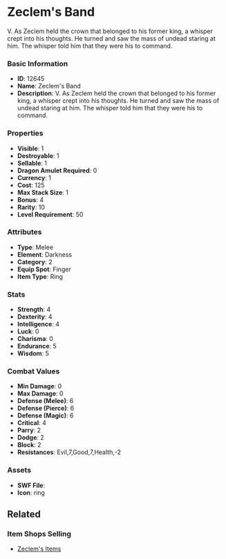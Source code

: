 # Zeclem's Band

V. As Zeclem held the crown that belonged to his former king, a whisper crept into his thoughts. He turned and saw the mass of undead staring at him. The whisper told him that they were his to command.

### Basic Information

- **ID**: 12645
- **Name**: Zeclem&#039;s Band
- **Description**: V. As Zeclem held the crown that belonged to his former king, a whisper crept into his thoughts. He turned and saw the mass of undead staring at him. The whisper told him that they were his to command.

### Properties

- **Visible**: 1
- **Destroyable**: 1
- **Sellable**: 1
- **Dragon Amulet Required**: 0
- **Currency**: 1
- **Cost**: 125
- **Max Stack Size**: 1
- **Bonus**: 4
- **Rarity**: 10
- **Level Requirement**: 50

### Attributes

- **Type**: Melee
- **Element**: Darkness
- **Category**: 2
- **Equip Spot**: Finger
- **Item Type**: Ring

### Stats

- **Strength**: 4
- **Dexterity**: 4
- **Intelligence**: 4
- **Luck**: 0
- **Charisma**: 0
- **Endurance**: 5
- **Wisdom**: 5

### Combat Values

- **Min Damage**: 0
- **Max Damage**: 0
- **Defense (Melee)**: 6
- **Defense (Pierce)**: 6
- **Defense (Magic)**: 6
- **Critical**: 4
- **Parry**: 2
- **Dodge**: 2
- **Block**: 2
- **Resistances**: Evil,7,Good,7,Health,-2

### Assets

- **SWF File**: 
- **Icon**: ring

## Related

### Item Shops Selling

- [Zeclem's Items](../item-shops/415-zeclem-s-items.md)

